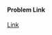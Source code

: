 #### Problem Link
<a href="https://www.hackerrank.com/challenges/runningtime" target="_blank">Link</a>
